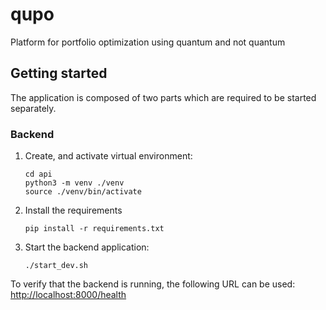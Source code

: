 # qupo

Platform for portfolio optimization using quantum and not quantum

## Getting started

The application is composed of two parts which are required to be started separately.

### Backend

1. Create, and activate virtual environment:

    ```(bash)
    cd api
    python3 -m venv ./venv
    source ./venv/bin/activate
    ```

2. Install the requirements

    ```(bash)
    pip install -r requirements.txt
    ```

3. Start the backend application:

    ```(bash)
    ./start_dev.sh
    ```

To verify that the backend is running, the following URL can be used: <http://localhost:8000/health>